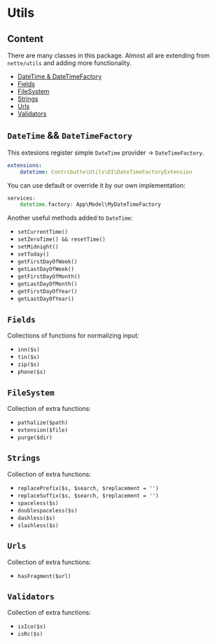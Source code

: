 # Utils

## Content

There are many classes in this package. Almost all are extending from `nette/utils` and adding more functionality.

- [DateTime & DateTimeFactory](#datetime--datetimefactory)
- [Fields](#fields)
- [FileSystem](#filesystem)
- [Strings](#strings)
- [Urls](#urls)
- [Validators](#validators)

## `DateTime` && `DateTimeFactory`

This extesions register simple `DateTime` provider -> `DateTimeFactory`. 

```yml
extensions:
    datetime: Contributte\Utils\DI\DateTimeFactoryExtension
```

You can use default or override it by our own implementation:

```php
services:
    datetime.factory: App\Model\MyDateTimeFactory
```

Another useful methods added to `DateTime`:

- `setCurrentTime()`
- `setZeroTime() && resetTime()`
- `setMidnight()`
- `setToday()`
- `getFirstDayOfWeek()`
- `getLastDayOfWeek()`
- `getFirstDayOfMonth()`
- `getLastDayOfMonth()`
- `getFirstDayOfYear()`
- `getLastDayOfYear()`

## `Fields`

Collections of functions for normalizing input:

- `inn($s)`
- `tin($s)`
- `zip($s)`
- `phone($s)`

## `FileSystem`

Collection of extra functions: 

- `pathalize($path)`
- `extension($file)`
- `purge($dir)`


## `Strings`

Collection of extra functions: 

- `replacePrefix($s, $search, $replacement = '')`
- `replaceSuffix($s, $search, $replacement = '')`
- `spaceless($s)`
- `doublespaceless($s)`
- `dashless($s)`
- `slashless($s)`

## `Urls`

Collection of extra functions: 

- `hasFragment($url)`

## `Validators`

Collection of extra functions: 

- `isIco($s)`
- `isRc($s)`
